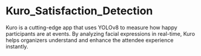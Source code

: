 # Kuro_Satisfaction_Detection
Kuro is a cutting-edge app that uses YOLOv8 to measure how happy participants are at events. By analyzing facial expressions in real-time, Kuro helps organizers understand and enhance the attendee experience instantly.
